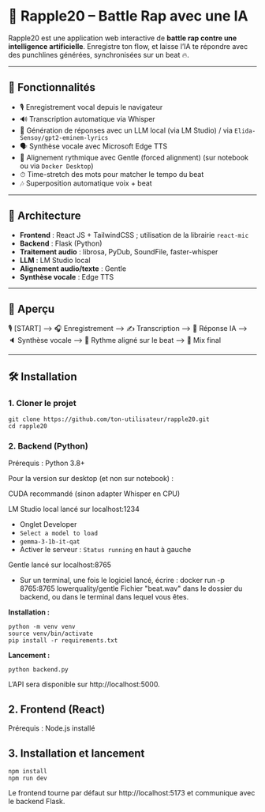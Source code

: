 # 🎤 Rapple20 – Battle Rap avec une IA

Rapple20 est une application web interactive de **battle rap contre une intelligence artificielle**. Enregistre ton flow, et laisse l’IA te répondre avec des punchlines générées, synchronisées sur un beat 🔥.

---

## 🚀 Fonctionnalités

- 🎙 Enregistrement vocal depuis le navigateur
- 🔊 Transcription automatique via Whisper
- 💬 Génération de réponses avec un LLM local (via LM Studio) / via `Elida-Sensoy/gpt2-eminem-lyrics`
- 🗣 Synthèse vocale avec Microsoft Edge TTS
- 🕺 Alignement rythmique avec Gentle (forced alignment) (sur notebook ou via `Docker Desktop`)
- ⏱ Time-stretch des mots pour matcher le tempo du beat
- 🎶 Superposition automatique voix + beat

---

## 🧱 Architecture

- **Frontend** : React JS + TailwindCSS ; utilisation de la librairie `react-mic`
- **Backend** : Flask (Python)
- **Traitement audio** : librosa, PyDub, SoundFile, faster-whisper
- **LLM** : LM Studio local
- **Alignement audio/texte** : Gentle
- **Synthèse vocale** : Edge TTS

---

## 📸 Aperçu
🎙 [START] --> 🎧 Enregistrement --> ✍️ Transcription --> 🧠 Réponse IA -->
🔈 Synthèse vocale --> 🕺 Rythme aligné sur le beat --> 🎵 Mix final

---

## 🛠 Installation

### 1. Cloner le projet
```
git clone https://github.com/ton-utilisateur/rapple20.git
cd rapple20
```

### 2. Backend (Python)
Prérequis :
Python 3.8+

Pour la version sur desktop (et non sur notebook) :

CUDA recommandé (sinon adapter Whisper en CPU)

LM Studio local lancé sur localhost:1234
 - Onglet Developer
 - `Select a model to load`
 - `gemma-3-1b-it-qat`
 - Activer le serveur : `Status running` en haut à gauche

Gentle lancé sur localhost:8765
- Sur un terminal, une fois le logiciel lancé, écrire : docker run -p 8765:8765 lowerquality/gentle
Fichier "beat.wav" dans le dossier du backend, ou dans le terminal dans lequel vous êtes.

**Installation :**
```
python -m venv venv
source venv/bin/activate
pip install -r requirements.txt
```
**Lancement :**
```
python backend.py
```
L’API sera disponible sur http://localhost:5000.

## 2. Frontend (React)
Prérequis :
Node.js installé

## 3. Installation et lancement
```
npm install
npm run dev
```
Le frontend tourne par défaut sur http://localhost:5173 et communique avec le backend Flask.
